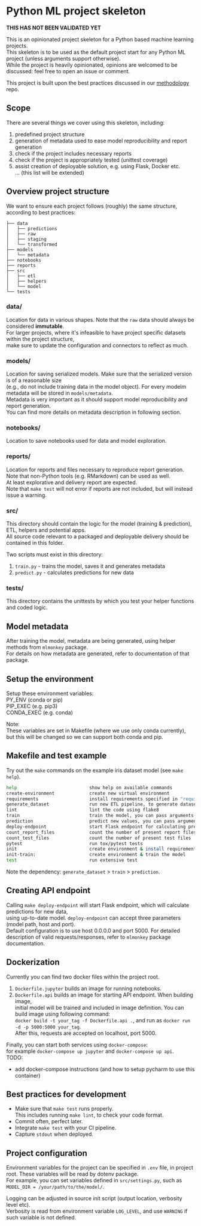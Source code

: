 # Python ML project skeleton

**THIS HAS NOT BEEN VALIDATED YET**

This is an opinionated project skeleton for a Python based machine learning projects.  
This skeleton is to be used as the default project start for any Python ML project (unless arguments support otherwise).  
While the project is heavily opinionated, opinions are welcomed to be discussed: feel free to open an issue or comment.

This project is built upon the best practices discussed in our [methodology](https://gitlab.com/dataroots/public/methodology) repo.


## Scope

There are several things we cover using this skeleton, including:
1. predefined project structure
2. generation of metadata used to ease model reproducibility and report generation
3. check if the project includes necessary reports 
4. check if the project is appropriately tested (unittest coverage)
5. assist creation of deployable solution, e.g. using Flask, Docker etc.  
... (this list will be extended)


## Overview project structure

We want to ensure each project follows (roughly) the same structure, according to best practices:

```
├── data
│   ├── predictions
│   ├── raw
│   ├── staging
│   └── transformed
├── models
│   └── metadata
├── notebooks
├── reports
├── src
│   ├── etl
│   ├── helpers
│   └── model
└── tests

```

### data/

Location for data in various shapes.
Note that the `raw` data should always be considered **immutable**.  
For larger projects, where it's infeasible to have project specific datasets within the project structure,  
make sure to update the configuration and connectors to reflect as much.

### models/

Location for saving serialized models. Make sure that the serialized version is of a reasonable size  
(e.g., do not include training data in the model object). For every modelm metadata will be stored in `models/metadata`.  
Metadata is very important as it should support model reproducibility and report generation.  
You can find more details on metadata description in following section.

### notebooks/

Location to save notebooks used for data and model exploration.

### reports/

Location for reports and files necessary to reproduce report generation.  
Note that non-Python tools (e.g. RMarkdown) can be used as well.  
At least explorative and delivery report are expected.  
Note that `make test` will not error if reports are not included, but will instead issue a warning.

### src/

This directory should contain the logic for the model (training & prediction), ETL, helpers and potential apps.  
All source code relevant to a packaged and deployable delivery should be contained in this folder.

Two scripts must exist in this directory:
1. `train.py` - trains the model, saves it and generates metadata
2. `predict.py` - calculates predictions for new data

### tests/

This directory contains the unittests by which you test your helper functions and coded logic.


## Model metadata

After training the model, metadata are being generated, using helper methods  from `mlmonkey` package.  
For details on how metadata are generated, refer to documentation of that package.


## Setup the environment

Setup these environment variables:  
PY_ENV (conda or pip)  
PIP_EXEC (e.g. pip3)  
CONDA_EXEC (e.g. conda)  

Note:  
These variables are set in Makefile (where we use only conda currently), but this will be changed so we can support both conda and pip.


## Makefile and test example

Try out the `make` commands on the example iris dataset model (see `make help`).

```sh
help                           show help on available commands
create-environment             create new virtual environment
requirements                   install requirements specified in "requirements.txt"
generate_dataset               run new ETL pipeline, to generate dataset from raw data
lint                           lint the code using flake8
train                          train the model, you can pass arguments as follows: make ARGS="--foo 10 --bar 20" train
prediction                     predict new values, you can pass arguments as follows: make ARGS="--foo 10 --bar 20" train
deploy-endpoint                start Flask endpoint for calculating predictions
count_report_files             count the number of present report files
count_test_files               count the number of present test files
pytest                         run tox/pytest tests
init                           create environment & install requirements.txt
init-train:                    create environment & train the model
test                           run extensive test
```

Note the dependency: `generate_dataset` > `train` > `prediction`.


## Creating API endpoint

Calling `make deploy-endpoint` will start Flask endpoint, which will calculate predictions for new data,  
using up-to-date model. `deploy-endpoint` can accept three parameters (model path, host and port).   
Default configuration is to use host 0.0.0.0 and port 5000.
For detailed description of valid requests/responses, refer to `mlmonkey` package documentation. 


## Dockerization

Currently you can find two docker files within the project root.  
1. `Dockerfile.jupyter` builds an image for running notebooks.  
2. `Dockerfile.api` builds an image for starting API endpoint. When building image,  
initial model will be trained and included in image definition. You can build image using following command:  
`docker build -t your_tag -f Dockerfile.api .`, and run as `docker run -d -p 5000:5000 your_tag`.  
After this, requests are accepted on localhost, port 5000.  

Finally, you can start both services using `docker-compose`:  
for example `docker-compose up jupyter` and `docker-compose up api`.  
TODO: 
- add docker-compose instructions (and how to setup pycharm to use this container)


## Best practices for development

- Make sure that `make test` runs properly.  
This includes running `make lint`, to check your code format.
- Commit often, perfect later.
- Integrate `make test` with your CI pipeline.
- Capture `stdout` when deployed.


## Project configuration

Environment variables for the project can be specified in `.env` file,
in project root. These variables will be read by dotenv package.  
For example, you can set variables defined in `src/settings.py`, such as
`MODEL_DIR = /your/path/to/the/model/`.  

Logging can be adjusted in source init script (output location, verbosity level etc).    
Verbosity is read from environment variable `LOG_LEVEL`, and use `WARNING` if such variable is not defined.  